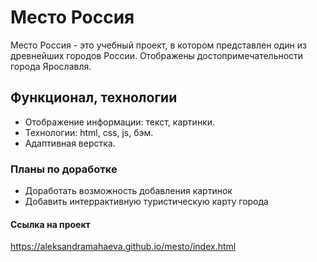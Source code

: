 # Место Россия

  Место Россия - это учебный проект, в котором представлен один из древнейших городов России.
  Отображены достопримечательности города Ярославля. 

## Функционал, технологии

- Отображение информации: текст, картинки.
- Технологии: html, css, js, бэм.
- Адаптивная верстка.


### Планы по доработке

- Доработать возможность добавления картинок
- Добавить интеррактивную туристическую карту города

#### Ссылка на проект

  https://aleksandramahaeva.github.io/mesto/index.html